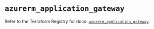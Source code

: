 # `azurerm_application_gateway`

Refer to the Terraform Registry for docs: [`azurerm_application_gateway`](https://registry.terraform.io/providers/hashicorp/azurerm/3.90.0/docs/resources/application_gateway).
